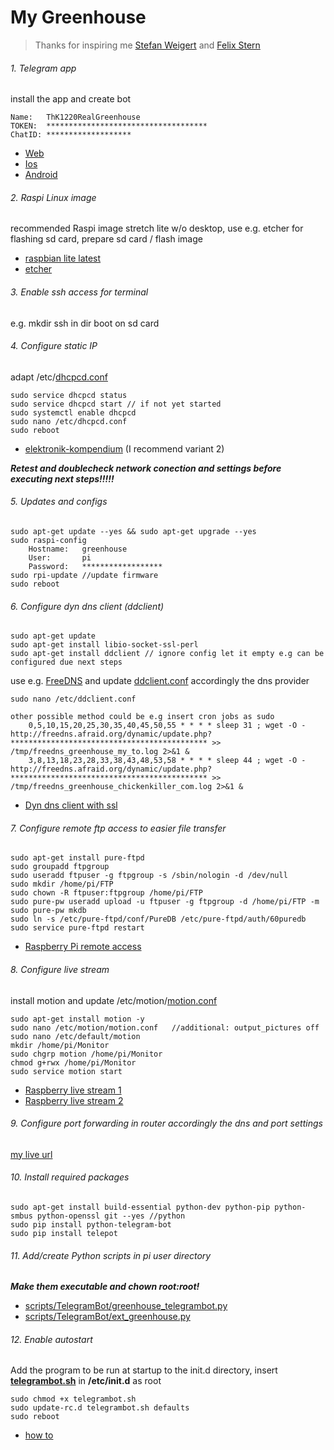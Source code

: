 # My Greenhouse
> Thanks for inspiring me [Stefan Weigert](https://www.stefan-weigert.de/php_loader/raspi.php) and [Felix Stern](https://tutorials-raspberrypi.de/automatisches-raspberry-pi-gewaechshaus-selber-bauen/)

	
###### 1. Telegram app
install the app and create bot
```
Name: 	ThK1220RealGreenhouse
TOKEN: 	************************************
ChatID:	*******************
```
* [Web](https://telegram.org/)
* [Ios](https://itunes.apple.com/de/app/telegram-messenger/id686449807?mt=8)
* [Android](https://play.google.com/store/apps/details?id=org.telegram.messenger&hl=de)


###### 2. Raspi Linux image
recommended Raspi image stretch lite w/o desktop, use e.g. etcher for flashing sd card, prepare sd card / flash image
* [raspbian lite latest](https://downloads.raspberrypi.org/raspbian_lite_latest)
* [etcher](https://etcher.io/?ref=etcher_footer)



###### 3. Enable ssh access for terminal
e.g. mkdir ssh in dir boot on sd card

			
###### 4. Configure static IP
adapt /etc/[dhcpcd.conf](configs/dhcpcd.conf)
```
sudo service dhcpcd status 
sudo service dhcpcd start // if not yet started 
sudo systemctl enable dhcpcd 
sudo nano /etc/dhcpcd.conf
sudo reboot
```
* [elektronik-kompendium](https://www.elektronik-kompendium.de/sites/raspberry-pi/1912151.htm) (I recommend variant 2)
 

_**Retest and doublecheck network conection and settings before executing next steps!!!!!**_



###### 5. Updates and configs
```
sudo apt-get update --yes && sudo apt-get upgrade --yes
sudo raspi-config
    Hostname:	greenhouse
    User:		pi
    Password:	******************
sudo rpi-update //update firmware
sudo reboot
```

	
###### 6. Configure dyn dns client (ddclient)
```
sudo apt-get update
sudo apt-get install libio-socket-ssl-perl
sudo apt-get install ddclient // ignore config let it empty e.g can be configured due next steps
```			
use e.g. [FreeDNS](http://freedns.afraid.org) and update [ddclient.conf](configs/ddclient.conf) accordingly the dns provider
```
sudo nano /etc/ddclient.conf
    
other possible method could be e.g insert cron jobs as sudo
    0,5,10,15,20,25,30,35,40,45,50,55 * * * * sleep 31 ; wget -O - http://freedns.afraid.org/dynamic/update.php?******************************************** >> /tmp/freedns_greenhouse_my_to.log 2>&1 &
    3,8,13,18,23,28,33,38,43,48,53,58 * * * * sleep 44 ; wget -O - http://freedns.afraid.org/dynamic/update.php?******************************************** >> /tmp/freedns_greenhouse_chickenkiller_com.log 2>&1 &
```				
* [Dyn dns client with ssl](https://hexaju.wordpress.com/2013/03/20/raspberry-pi-as-dyndns-client-with-ssl/)
 


###### 7. Configure remote ftp access to easier file transfer
```
sudo apt-get install pure-ftpd
sudo groupadd ftpgroup
sudo useradd ftpuser -g ftpgroup -s /sbin/nologin -d /dev/null
sudo mkdir /home/pi/FTP
sudo chown -R ftpuser:ftpgroup /home/pi/FTP
sudo pure-pw useradd upload -u ftpuser -g ftpgroup -d /home/pi/FTP -m
sudo pure-pw mkdb
sudo ln -s /etc/pure-ftpd/conf/PureDB /etc/pure-ftpd/auth/60puredb 
sudo service pure-ftpd restart
```
* [Raspberry Pi remote access](https://www.raspberrypi.org/documentation/remote-access/ftp.md)
 


###### 8. Configure live stream
install motion and update /etc/motion/[motion.conf](configs/motion.conf)
```	
sudo apt-get install motion -y
sudo nano /etc/motion/motion.conf   //additional: output_pictures off
sudo nano /etc/default/motion
mkdir /home/pi/Monitor
sudo chgrp motion /home/pi/Monitor
chmod g+rwx /home/pi/Monitor
sudo service motion start
```			
* [Raspberry live stream 1](https://tutorials-raspberrypi.de/raspberry-pi-ueberwachungskamera-livestream-einrichten/)
* [Raspberry live stream 2](https://www.datenreise.de/raspberry-pi-ueberwachungskamera-livestream/)


###### 9. Configure port forwarding in router accordingly the dns and port settings
[my live url](http://greenhouse.my.to:8082/)

					
###### 10. Install required packages
```
sudo apt-get install build-essential python-dev python-pip python-smbus python-openssl git --yes //python
sudo pip install python-telegram-bot
sudo pip install telepot
```	

###### 11. Add/create Python scripts in pi user directory
_**Make them executable and chown root:root!**_
* [scripts/TelegramBot/greenhouse_telegrambot.py](scripts/greenhouse_telegrambot.py)
* [scripts/TelegramBot/ext_greenhouse.py](scripts/ext_greenhouse.py)

	

###### 12. Enable autostart
Add the program to be run at startup to the init.d directory, insert **[telegrambot.sh](scripts/telegrambot.sh)** in **/etc/init.d** as root
```
sudo chmod +x telegrambot.sh
sudo update-rc.d telegrambot.sh defaults
sudo reboot
```
* [how to](https://www.dexterindustries.com/howto/run-a-program-on-your-raspberry-pi-at-startup/#init)
